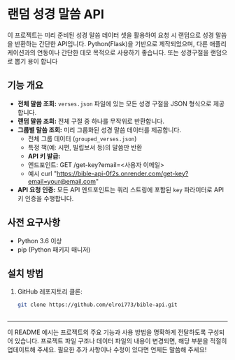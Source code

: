 # 랜덤 성경 말씀 API

이 프로젝트는 미리 준비된 성경 말씀 데이터 셋을 활용하여 요청 시 랜덤으로 성경 말씀을 반환하는 간단한 API입니다. Python(Flask)을 기반으로 제작되었으며, 다른 애플리케이션과의 연동이나 간단한 데모 목적으로 사용하기 좋습니다.
또는 성경구절을 랜덤으로 뽑기 용이 합니다 

## 기능 개요

- **전체 말씀 조회:** `verses.json` 파일에 있는 모든 성경 구절을 JSON 형식으로 제공합니다.
- **랜덤 말씀 조회:** 전체 구절 중 하나를 무작위로 반환합니다.
- **그룹별 말씀 조회:** 미리 그룹화된 성경 말씀 데이터를 제공합니다.
  - 전체 그룹 데이터 (`grouped_verses.json`)
  - 특정 책(예: 시편, 빌립보서 등)의 말씀만 반환
  - **API 키 발급:** 
  - 엔드포인트:
  GET /get-key?email=<사용자 이메일>
  - 예시 curl "https://bible-api-0f2s.onrender.com/get-key?email=your@email.com"
- **API 요청 인증:** 모든 API 엔드포인트는 쿼리 스트링에 포함된 `key` 파라미터로 API 키 인증을 수행합니다.


## 사전 요구사항

- Python 3.6 이상
- pip (Python 패키지 매니저)

## 설치 방법

1. GitHub 레포지토리 클론:
   ```bash
   git clone https://github.com/elroi773/bible-api.git
  
---

이 README 예시는 프로젝트의 주요 기능과 사용 방법을 명확하게 전달하도록 구성되어 있습니다. 프로젝트 파일 구조나 데이터 파일의 내용이 변경되면, 해당 부분을 적절히 업데이트해 주세요. 필요한 추가 사항이나 수정이 있다면 언제든 말씀해 주세요!
